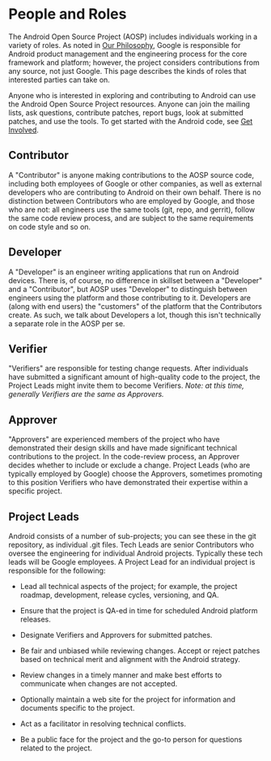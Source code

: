 <!--
   Copyright 2010 The Android Open Source Project 

   Licensed under the Apache License, Version 2.0 (the "License"); 
   you may not use this file except in compliance with the License.
   You may obtain a copy of the License at

       http://www.apache.org/licenses/LICENSE-2.0

   Unless required by applicable law or agreed to in writing, software
   distributed under the License is distributed on an "AS IS" BASIS,
   WITHOUT WARRANTIES OR CONDITIONS OF ANY KIND, either express or implied.
   See the License for the specific language governing permissions and
   limitations under the License.
-->

# People and Roles #

The Android Open Source Project (AOSP) includes individuals working in a variety
of roles. As noted in [Our Philosophy](philosophy.html), Google is responsible for Android product management
and the engineering process for the core framework and platform; however,
the project considers contributions from any source, not just Google. This
page describes the kinds of roles that interested parties can take on.

Anyone who is interested in exploring and contributing to Android can use the
Android Open Source Project resources. Anyone can join the mailing lists, ask
questions, contribute patches, report bugs, look at submitted patches, and use
the tools. To get started with the Android code, see [Get Involved](/source/index.html).

## Contributor ##

A "Contributor" is anyone making contributions to the AOSP source code,
including both employees of Google or other companies, as well as external
developers who are contributing to Android on their own behalf.  There is no
distinction between Contributors who are employed by Google, and those who are
not: all engineers use the same tools (git, repo, and gerrit), 
follow the same code review process, and are subject
to the same requirements on code style and so on.

## Developer ##

A "Developer" is an engineer writing applications that run on Android
devices. There is, of course, no difference in skillset between a "Developer"
and a "Contributor", but AOSP uses "Developer" to distinguish between
engineers using the platform and those contributing to it. Developers are
(along with end users) the "customers" of the platform that the Contributors
create. As such, we talk about Developers a lot, though this isn't technically
a separate role in the AOSP per se.

## Verifier ##

"Verifiers" are responsible for testing change requests. After individuals
have submitted a significant amount of high-quality code to the project, the
Project Leads might invite them to become Verifiers. *Note: at this
time, generally Verifiers are the same as Approvers.*

## Approver ##

"Approvers" are experienced members of the project who have demonstrated their
design skills and have made significant technical contributions to the
project. In the code-review process, an Approver decides whether to include or
exclude a change. Project Leads (who are typically employed by Google) choose
the Approvers, sometimes promoting to this position Verifiers who have
demonstrated their expertise within a specific project.

## Project Leads ##

Android consists of a number of sub-projects; you can see these in the git
repository, as individual .git files. Tech Leads are senior Contributors who
oversee the engineering for individual Android projects. Typically these tech
leads will be Google employees.  A Project Lead for an individual project is
responsible for the following:

- Lead all technical aspects of the project; for example, the project roadmap, 
  development, release cycles, versioning, and QA.

- Ensure that the project is QA-ed in time for scheduled Android platform
  releases.

- Designate Verifiers and Approvers for submitted patches.

- Be fair and unbiased while reviewing changes. Accept or reject patches
  based on technical merit and alignment with the Android strategy.

- Review changes in a timely manner and make best efforts to communicate
  when changes are not accepted.

- Optionally maintain a web site for the project for information and
  documents specific to the project.

- Act as a facilitator in resolving technical conflicts.

- Be a public face for the project and the go-to person for questions
  related to the project.

